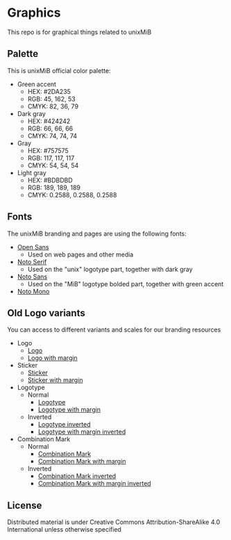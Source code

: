 # Graphics

This repo is for graphical things related to unixMiB

## Palette

This is unixMiB official color palette:

- Green accent
  - HEX: #2DA235
  - RGB: 45, 162, 53
  - CMYK: 82, 36, 79
- Dark gray
  - HEX: #424242
  - RGB: 66, 66, 66
  - CMYK: 74, 74, 74
- Gray
  - HEX: #757575
  - RGB: 117, 117, 117
  - CMYK: 54, 54, 54
- Light gray
  - HEX: #BDBDBD
  - RGB: 189, 189, 189
  - CMYK: 0.2588, 0.2588, 0.2588

## Fonts

The unixMiB branding and pages are using the following fonts:

- [Open Sans](https://fonts.google.com/specimen/Open+Sans)
  - Used on web pages and other media
- [Noto Serif](https://www.google.com/get/noto/)
  - Used on the "unix" logotype part, together with dark gray
- [Noto Sans](https://www.google.com/get/noto/)
  - Used on the "MiB" logotype bolded part, together with green accent
- [Noto Mono](https://www.fontsquirrel.com/fonts/noto-mono)

## Old Logo variants

You can access to different variants and scales for our branding resources

- Logo
  - [Logo](Old%Logo/Logo)
  - [Logo with margin](Old%20Logo/Logo%20Margin)
- Sticker
  - [Sticker](Old%Logo/Sticker)
  - [Sticker with margin](Old%20Logo/Sticker%20Margin)
- Logotype
  - Normal
    - [Logotype](Old%20Logo/Logotype)
    - [Logotype with margin](Old%20Logo/Logotype%20Margin)
  - Inverted
    - [Logotype inverted](Old%20Logo/Logotype%20Inverted)
    - [Logotype with margin inverted](Old%20Logo/Logotype%20Margin%20Inverted)
- Combination Mark
  - Normal
    - [Combination Mark](Old%20Logo/Combination%20Mark)
    - [Combination Mark with margin](Old%20Logo/Combination%20Mark)
  - Inverted
    - [Combination Mark inverted](Old%20Logo/Combination%20Mark%20Inverted)
    - [Combination Mark with margin inverted](Old%Logo/Combination%20Mark%20Inverted)

## License

Distributed material is under Creative Commons Attribution-ShareAlike 4.0 International unless otherwise specified

